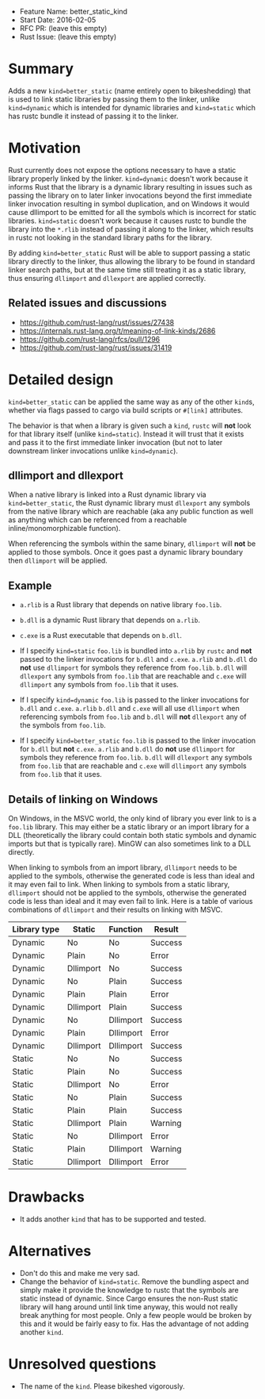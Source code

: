 - Feature Name: better_static_kind
- Start Date: 2016-02-05
- RFC PR: (leave this empty)
- Rust Issue: (leave this empty)

# Summary
[summary]: #summary

Adds a new `kind=better_static` (name entirely open to bikeshedding) that is used to link static libraries by passing them to the linker, unlike `kind=dynamic` which is intended for dynamic libraries and `kind=static` which has rustc bundle it instead of passing it to the linker.

# Motivation
[motivation]: #motivation

Rust currently does not expose the options necessary to have a static library properly linked by the linker. `kind=dynamic` doesn't work because it informs Rust that the library is a dynamic library resulting in issues such as passing the library on to later linker invocations beyond the first immediate linker invocation resulting in symbol duplication, and on Windows it would cause dllimport to be emitted for all the symbols which is incorrect for static libraries. `kind=static` doesn't work because it causes rustc to bundle the library into the `*.rlib` instead of passing it along to the linker, which results in rustc not looking in the standard library paths for the library.

By adding `kind=better_static` Rust will be able to support passing a static library directly to the linker, thus allowing the library to be found in standard linker search paths, but at the same time still treating it as a static library, thus ensuring `dllimport` and `dllexport` are applied correctly.

## Related issues and discussions

* https://github.com/rust-lang/rust/issues/27438
* https://internals.rust-lang.org/t/meaning-of-link-kinds/2686
* https://github.com/rust-lang/rfcs/pull/1296
* https://github.com/rust-lang/rust/issues/31419

# Detailed design
[design]: #detailed-design

`kind=better_static` can be applied the same way as any of the other `kind`s, whether via flags passed to cargo via build scripts or `#[link]` attributes.

The behavior is that when a library is given such a `kind`, `rustc` will __not__ look for that library itself (unlike `kind=static`). Instead it will trust that it exists and pass it to the first immediate linker invocation (but not to later downstream linker invocations unlike `kind=dynamic`).

## dllimport and dllexport

When a native library is linked into a Rust dynamic library via `kind=better_static`, the Rust dynamic library must `dllexport` any symbols from the native library which are reachable (aka any public function as well as anything which can be referenced from a reachable inline/monomorphizable function).

When referencing the symbols within the same binary, `dllimport` will __not__ be applied to those symbols. Once it goes past a dynamic library boundary then `dllimport` will be applied.

## Example

* `a.rlib` is a Rust library that depends on native library `foo.lib`.
* `b.dll` is a dynamic Rust library that depends on `a.rlib`.
* `c.exe` is a Rust executable that depends on `b.dll`.

* If I specify `kind=static` `foo.lib` is bundled into `a.rlib` by `rustc` and __not__ passed to the linker invocations for `b.dll` and `c.exe`. `a.rlib` and `b.dll` do __not__ use `dllimport` for symbols they reference from `foo.lib`. `b.dll` will `dllexport` any symbols from `foo.lib` that are reachable and `c.exe` will `dllimport` any symbols from `foo.lib` that it uses.
* If I specify `kind=dynamic` `foo.lib` is passed to the linker invocations for `b.dll` and `c.exe`. `a.rlib` `b.dll` and `c.exe` will all use `dllimport` when referencing symbols from `foo.lib` and `b.dll` will __not__ `dllexport` any of the symbols from `foo.lib`.
* If I specify `kind=better_static` `foo.lib` is passed to the linker invocation for `b.dll` but __not__ `c.exe`. `a.rlib` and `b.dll` do __not__ use `dllimport` for symbols they reference from `foo.lib`. `b.dll` will `dllexport` any symbols from `foo.lib` that are reachable and `c.exe` will `dllimport` any symbols from `foo.lib` that it uses.

## Details of linking on Windows

On Windows, in the MSVC world, the only kind of library you ever link to is a `foo.lib` library. This may either be a static library or an import library for a DLL (theoretically the library could contain both static symbols and dynamic imports but that is typically rare). MinGW can also sometimes link to a DLL directly.

When linking to symbols from an import library, `dllimport` needs to be applied to the symbols, otherwise the generated code is less than ideal and it may even fail to link. When linking to symbols from a static library, `dllimport` should not be applied to the symbols, otherwise the generated code is less than ideal and it may even fail to link. Here is a table of various combinations of `dllimport` and their results on linking with MSVC.

Library type | Static | Function | Result
------------ | ------ | -------- | ------
Dynamic | No | No | Success
Dynamic | Plain | No | Error
Dynamic | Dllimport | No | Success
Dynamic | No | Plain | Success
Dynamic | Plain | Plain | Error
Dynamic | Dllimport | Plain | Success
Dynamic | No | Dllimport | Success
Dynamic | Plain | Dllimport | Error
Dynamic | Dllimport | Dllimport | Success
Static | No | No | Success
Static | Plain | No | Success
Static | Dllimport | No | Error
Static | No | Plain | Success
Static | Plain | Plain | Success
Static | Dllimport | Plain | Warning
Static | No | Dllimport | Error
Static | Plain | Dllimport | Warning
Static | Dllimport | Dllimport | Error

# Drawbacks
[drawbacks]: #drawbacks

* It adds another `kind` that has to be supported and tested.

# Alternatives
[alternatives]: #alternatives

* Don't do this and make me very sad.
* Change the behavior of `kind=static`. Remove the bundling aspect and simply make it provide the knowledge to rustc that the symbols are static instead of dynamic. Since Cargo ensures the non-Rust static library will hang around until link time anyway, this would not really break anything for most people. Only a few people would be broken by this and it would be fairly easy to fix. Has the advantage of not adding another `kind`.

# Unresolved questions
[unresolved]: #unresolved-questions

* The name of the `kind`. Please bikeshed vigorously.
